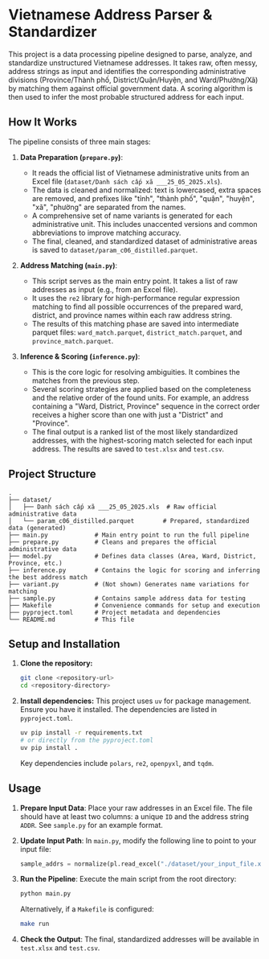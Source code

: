 # Vietnamese Address Parser & Standardizer

This project is a data processing pipeline designed to parse, analyze, and standardize unstructured Vietnamese addresses. It takes raw, often messy, address strings as input and identifies the corresponding administrative divisions (Province/Thành phố, District/Quận/Huyện, and Ward/Phường/Xã) by matching them against official government data. A scoring algorithm is then used to infer the most probable structured address for each input.

## How It Works

The pipeline consists of three main stages:

1.  **Data Preparation (`prepare.py`)**:
    *   It reads the official list of Vietnamese administrative units from an Excel file (`dataset/Danh sách cấp xã ___25_05_2025.xls`).
    *   The data is cleaned and normalized: text is lowercased, extra spaces are removed, and prefixes like "tỉnh", "thành phố", "quận", "huyện", "xã", "phường" are separated from the names.
    *   A comprehensive set of name variants is generated for each administrative unit. This includes unaccented versions and common abbreviations to improve matching accuracy.
    *   The final, cleaned, and standardized dataset of administrative areas is saved to `dataset/param_c06_distilled.parquet`.

2.  **Address Matching (`main.py`)**:
    *   This script serves as the main entry point. It takes a list of raw addresses as input (e.g., from an Excel file).
    *   It uses the `re2` library for high-performance regular expression matching to find all possible occurrences of the prepared ward, district, and province names within each raw address string.
    *   The results of this matching phase are saved into intermediate parquet files: `ward_match.parquet`, `district_match.parquet`, and `province_match.parquet`.

3.  **Inference & Scoring (`inference.py`)**:
    *   This is the core logic for resolving ambiguities. It combines the matches from the previous step.
    *   Several scoring strategies are applied based on the completeness and the relative order of the found units. For example, an address containing a "Ward, District, Province" sequence in the correct order receives a higher score than one with just a "District" and "Province".
    *   The final output is a ranked list of the most likely standardized addresses, with the highest-scoring match selected for each input address. The results are saved to `test.xlsx` and `test.csv`.

## Project Structure

```
.
├── dataset/
│   ├── Danh sách cấp xã ___25_05_2025.xls  # Raw official administrative data
│   └── param_c06_distilled.parquet        # Prepared, standardized data (generated)
├── main.py             # Main entry point to run the full pipeline
├── prepare.py          # Cleans and prepares the official administrative data
├── model.py            # Defines data classes (Area, Ward, District, Province, etc.)
├── inference.py        # Contains the logic for scoring and inferring the best address match
├── variant.py          # (Not shown) Generates name variations for matching
├── sample.py           # Contains sample address data for testing
├── Makefile            # Convenience commands for setup and execution
├── pyproject.toml      # Project metadata and dependencies
└── README.md           # This file
```

## Setup and Installation

1.  **Clone the repository:**
    ```bash
    git clone <repository-url>
    cd <repository-directory>
    ```

2.  **Install dependencies:**
    This project uses `uv` for package management. Ensure you have it installed. The dependencies are listed in `pyproject.toml`.
    ```bash
    uv pip install -r requirements.txt
    # or directly from the pyproject.toml
    uv pip install .
    ```
    Key dependencies include `polars`, `re2`, `openpyxl`, and `tqdm`.

## Usage

1.  **Prepare Input Data**: Place your raw addresses in an Excel file. The file should have at least two columns: a unique `ID` and the address string `ADDR`. See `sample.py` for an example format.

2.  **Update Input Path**: In `main.py`, modify the following line to point to your input file:
    ```python
    sample_addrs = normalize(pl.read_excel("./dataset/your_input_file.xlsx"))
    ```

3.  **Run the Pipeline**:
    Execute the main script from the root directory:
    ```bash
    python main.py
    ```
    Alternatively, if a `Makefile` is configured:
    ```bash
    make run
    ```

4.  **Check the Output**: The final, standardized addresses will be available in `test.xlsx` and `test.csv`.
